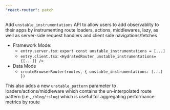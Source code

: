 ```yaml
---
"react-router": patch
---
```


Add `unstable_instrumentations` API to allow users to add observablity to their apps by instrumenting route loaders, actions, middlewares, lazy, as well as server-side request handlers and client side navigations/fetches

- Framework Mode:
  - `entry.server.tsx`: `export const unstable_instrumentations = [...]`
  - `entry.client.tsx`: `<HydratedRouter unstable_instrumentations={[...]} />`
- Data Mode
  - `createBrowserRouter(routes, { unstable_instrumentations: [...] })`

This also adds a new `unstable_pattern` parameter to loaders/actions/middleware which contains the un-interpolated route pattern (i.e., `/blog/:slug`) which is useful for aggregating performance metrics by route
